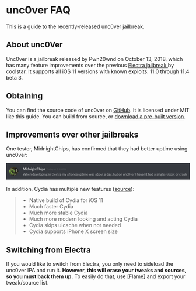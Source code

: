 # unc0ver FAQ

This is a guide to the recently-released unc0ver jailbreak.

## About unc0Ver

Unc0ver is a jailbreak released by Pwn20wnd on October 13, 2018, which has many feature improvements over the previous [Electra jailbreak ](https://github.com/coolstar/electra1131) by coolstar. It supports all iOS 11 versions with known exploits: 11.0 through 11.4 beta 3.

## Obtaining

You can find the source code of unc0ver on [GitHub](https://github.com/pwn20wndstuff/Undecimus). It is licensed under MIT like this guide. You can build from source, or [download a pre-built version](https://github.com/pwn20wndstuff/Undecimus/raw/master/Resources/Undecimus.ipa).

## Improvements over other jailbreaks

One tester, MidnightChips, has confirmed that they had better uptime using unc0ver:

![MidnightChips' experience with uptime on unc0ver](/jailbreaks/unc0ver/resources/midnightchips_uptime.png)

In addition, Cydia has multiple new features ([source](https://www.reddit.com/r/jailbreak/comments/9nwxei/release_unc0ver_the_most_advanced_jailbreak_tool/)):

> * Native build of Cydia for iOS 11
> * Much faster Cydia
> * Much more stable Cydia
> * Much more modern looking and acting Cydia
> * Cydia skips uicache when not needed
> * Cydia supports iPhone X screen size

## Switching from Electra

If you would like to switch from Electra, you only need to sideload the unc0ver IPA and run it. **However, this will erase your tweaks and sources, so you must back them up.** To easily do that, use [Flame] and export your tweak/source list.
